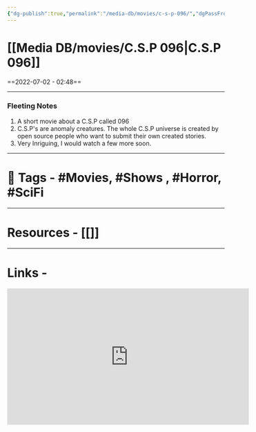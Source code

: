 ```yaml
---
{"dg-publish":true,"permalink":"/media-db/movies/c-s-p-096/","dgPassFrontmatter":true,"noteIcon":"1","created":"2023-11-14T21:08:39.610+05:30","updated":"2023-12-12T23:36:19.044+05:30"}
---
```


# [[Media DB/movies/C.S.P 096\|C.S.P 096]]
==2022-07-02 - 02:48==

---
### Fleeting Notes
1. A short movie about a C.S.P called 096
2. C.S.P's are anomaly creatures. The whole C.S.P universe is created by open source people who want to submit their own created stories.
3. Very Inriguing, I would watch a few more soon.

---
# 🧶 Tags - #Movies, #Shows , #Horror, #SciFi

---
# Resources - [[]]
---
# Links -
<center><iframe width="560" height="315" src="https://www.youtube.com/embed/MEOZkf4imaM" title="YouTube video player" frameborder="0" allow="accelerometer; autoplay; clipboard-write; encrypted-media; gyroscope; picture-in-picture" allowfullscreen></iframe></center>